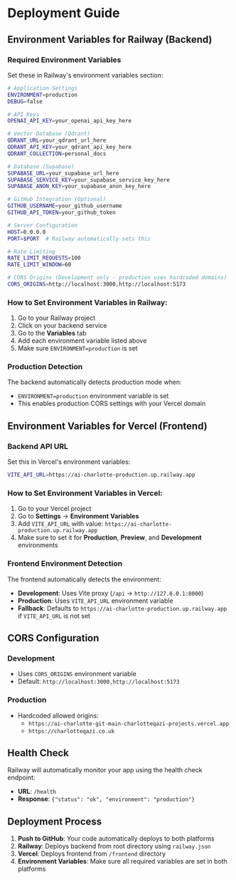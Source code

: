 # Deployment Guide

## Environment Variables for Railway (Backend)

### Required Environment Variables

Set these in Railway's environment variables section:

```bash
# Application Settings
ENVIRONMENT=production
DEBUG=false

# API Keys
OPENAI_API_KEY=your_openai_api_key_here

# Vector Database (Qdrant)
QDRANT_URL=your_qdrant_url_here
QDRANT_API_KEY=your_qdrant_api_key_here
QDRANT_COLLECTION=personal_docs

# Database (Supabase)
SUPABASE_URL=your_supabase_url_here
SUPABASE_SERVICE_KEY=your_supabase_service_key_here
SUPABASE_ANON_KEY=your_supabase_anon_key_here

# GitHub Integration (Optional)
GITHUB_USERNAME=your_github_username
GITHUB_API_TOKEN=your_github_token

# Server Configuration
HOST=0.0.0.0
PORT=$PORT  # Railway automatically sets this

# Rate Limiting
RATE_LIMIT_REQUESTS=100
RATE_LIMIT_WINDOW=60

# CORS Origins (Development only - production uses hardcoded domains)
CORS_ORIGINS=http://localhost:3000,http://localhost:5173
```

### How to Set Environment Variables in Railway:

1. Go to your Railway project
2. Click on your backend service
3. Go to the **Variables** tab
4. Add each environment variable listed above
5. Make sure `ENVIRONMENT=production` is set

### Production Detection

The backend automatically detects production mode when:
- `ENVIRONMENT=production` environment variable is set
- This enables production CORS settings with your Vercel domain

## Environment Variables for Vercel (Frontend)

### Backend API URL

Set this in Vercel's environment variables:

```bash
VITE_API_URL=https://ai-charlotte-production.up.railway.app
```

### How to Set Environment Variables in Vercel:

1. Go to your Vercel project
2. Go to **Settings** → **Environment Variables**
3. Add `VITE_API_URL` with value: `https://ai-charlotte-production.up.railway.app`
4. Make sure to set it for **Production**, **Preview**, and **Development** environments

### Frontend Environment Detection

The frontend automatically detects the environment:
- **Development**: Uses Vite proxy (`/api` → `http://127.0.0.1:8000`)
- **Production**: Uses `VITE_API_URL` environment variable
- **Fallback**: Defaults to `https://ai-charlotte-production.up.railway.app` if `VITE_API_URL` is not set

## CORS Configuration

### Development
- Uses `CORS_ORIGINS` environment variable
- Default: `http://localhost:3000,http://localhost:5173`

### Production
- Hardcoded allowed origins:
  - `https://ai-charlotte-git-main-charlotteqazi-projects.vercel.app`
  - `https://charlotteqazi.co.uk`

## Health Check

Railway will automatically monitor your app using the health check endpoint:
- **URL**: `/health`
- **Response**: `{"status": "ok", "environment": "production"}`

## Deployment Process

1. **Push to GitHub**: Your code automatically deploys to both platforms
2. **Railway**: Deploys backend from root directory using `railway.json`
3. **Vercel**: Deploys frontend from `/frontend` directory
4. **Environment Variables**: Make sure all required variables are set in both platforms 